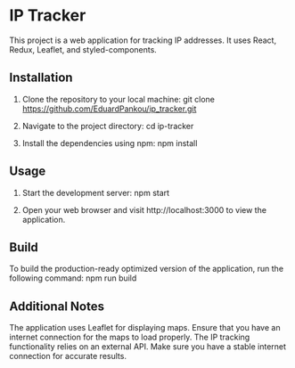 # IP Tracker

This project is a web application for tracking IP addresses. It uses React, Redux, Leaflet, and styled-components.

## Installation

1. Clone the repository to your local machine:
git clone https://github.com/EduardPankou/ip_tracker.git

2. Navigate to the project directory:
cd ip-tracker

3. Install the dependencies using npm:
npm install

## Usage
1. Start the development server:
npm start

2. Open your web browser and visit http://localhost:3000 to view the application.

## Build
To build the production-ready optimized version of the application, run the following command:
npm run build

## Additional Notes
The application uses Leaflet for displaying maps. Ensure that you have an internet connection for the maps to load properly.
The IP tracking functionality relies on an external API. Make sure you have a stable internet connection for accurate results.
